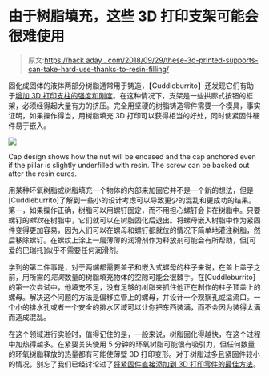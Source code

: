 # 由于树脂填充，这些 3D 打印支架可能会很难使用

> 原文:[https://hack aday . com/2018/09/29/these-3d-printed-supports-can-take-hard-use-thanks-to-resin-filling/](https://hackaday.com/2018/09/29/these-3d-printed-supports-can-take-hard-use-thanks-to-resin-filling/)

固化成固体的液体两部分树脂通常用于铸造，【Cuddleburrito】还发现它们有助于[增加 3D 打印支柱的强度和刚度](http://www.cuddleburrito.com/blog/2016/5/30/quick-electronics-frame-by-resin-filling-3d-prints)。在这种情况下，支架是一些拱廊式按钮的框架，必须经得起大量有力的挤压。完全用坚硬的树脂铸造零件需要一个模具，事实证明，如果操作得当，用树脂填充 3D 打印可以获得相当的好处，同时使紧固件硬件易于嵌入。

![](../Images/115f42f6a0a561dd8dd01812a5d15293.png)

Cap design shows how the nut will be encased and the cap anchored even if the pillar is slightly underfilled with resin. The screw can be backed out after the resin cures.

用某种环氧树脂或树脂填充一个物体的内部来加固它并不是一个新的想法，但是[Cuddleburrito]了解到一些小的设计考虑可以导致更少的混乱和更成功的结果。第一，如果操作正确，树脂可以用螺钉固定，而不用担心螺钉会卡在树脂中。只要螺钉的*螺纹*在树脂中，它们就可以在树脂固化后退出。将螺母嵌入树脂中作为紧固件变得更加容易，因为人们可以在螺母和螺钉都就位的情况下简单地灌注树脂，然后移除螺钉。在螺纹上涂上一层薄薄的润滑剂作为释放剂可能会有所帮助，但[可爱的巴瑞托]似乎不需要任何润滑剂。

学到的第二件事是，对于两端都需要盖子和嵌入式螺母的柱子来说，在盖上盖子之前，用所需的*完美*数量的树脂填充物体的空隙可能会很棘手。在[Cuddleburrito]的第一次尝试中，他填充不足，没有足够的树脂来抓住他正在制作的柱子顶盖上的螺母。解决这个问题的方法是偏移立管上的螺母，并设计一个观察孔或溢流口。一个小的排水孔或者一个安全的排水区域可以让你把东西装满，而不会因为装得太满而造成混乱。

在这个领域进行实验时，值得记住的是，一般来说，树脂固化得越快，在这个过程中加热得越多。在紧要关头使用 5 分钟的环氧树脂可能很有吸引力，但任何数量的环氧树脂释放的热量都有可能使薄壁 3D 打印变形。对于树脂过多且紧固件较小的情况，别忘了我们已经讨论过了[将紧固件直接添加到 3D 打印零件的最佳方法](https://hackaday.com/2014/01/13/fastening-3d-printed-parts/)。